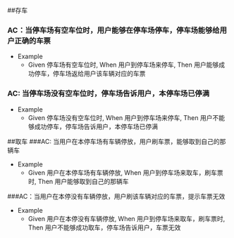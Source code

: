 ##存车
### AC：当停车场有空车位时，用户能够在停车场停车，停车场能够给用户正确的车票
- Example
    - Given 停车场有空车位时, When 用户到停车场来停车, Then 用户能够成功停车，停车场返给用户该车辆对应的车票
    
### AC: 当停车场没有空车位时，停车场告诉用户，本停车场已停满
- Example
  - Given 停车场没有空车位时, When 用户到停车场来停车, Then 用户不能够成功停车，停车场告诉用户，本停车场已停满


##取车
###AC: 当用户在本停车场有车辆停放，用户刷车票，能够取到自己的那辆车
- Example
  - Given 用户在本停车场有车辆停放, When 用户到停车场来取车，刷车票时, Then 用户能够取到自己的那辆车

###AC：当用户在本停没有车辆停放，用户刷该车辆对应的车票，提示车票无效
- Example
  - Given 用户在本停没有车辆停放, When 用户到停车场来取车，刷车票时, Then 用户不能够成功取车，停车场告诉用户，车票无效

